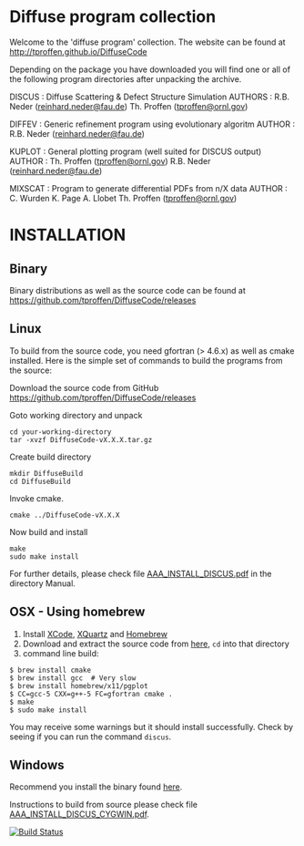 Diffuse program collection
================================================================

Welcome to the 'diffuse program' collection.
The website can be found at http://tproffen.github.io/DiffuseCode

Depending on the package you have downloaded you will find one or all of the
following program directories after unpacking the archive.

DISCUS  : Diffuse Scattering & Defect Structure Simulation
AUTHORS : R.B. Neder  (reinhard.neder@fau.de)
          Th. Proffen (tproffen@ornl.gov)

DIFFEV  : Generic refinement program using evolutionary algoritm
AUTHOR  : R.B. Neder  (reinhard.neder@fau.de)

KUPLOT  : General plotting program (well suited for DISCUS output)
AUTHOR  : Th. Proffen (tproffen@ornl.gov)
          R.B. Neder  (reinhard.neder@fau.de)

MIXSCAT : Program to generate differential PDFs from n/X data
AUTHOR  : C. Wurden K. Page A. Llobet
          Th. Proffen (tproffen@ornl.gov)

INSTALLATION
================================================================

Binary
------

Binary distributions as well as the source code can be found 
at https://github.com/tproffen/DiffuseCode/releases

Linux
-----

To build from the source code, you need gfortran (> 4.6.x) as
well as cmake installed. Here is the simple set of commands 
to build the programs from the source:

Download the source code from GitHub https://github.com/tproffen/DiffuseCode/releases

Goto working directory and unpack

    cd your-working-directory
    tar -xvzf DiffuseCode-vX.X.X.tar.gz

Create build directory

    mkdir DiffuseBuild
    cd DiffuseBuild

Invoke cmake.
  
    cmake ../DiffuseCode-vX.X.X

Now build and install

    make
    sudo make install

For further details, please check file [AAA_INSTALL_DISCUS.pdf](Manual/AAA_INSTALL_DISCUS.pdf) in the directory Manual.

OSX - Using homebrew
---

1. Install [XCode](https://developer.apple.com/xcode/download/), [XQuartz](http://www.xquartz.org/) and [Homebrew](http://brew.sh/)
2. Download and extract the source code from [here](https://github.com/tproffen/DiffuseCode/releases), `cd` into that directory
2. command line build:

```
$ brew install cmake
$ brew install gcc  # Very slow
$ brew install homebrew/x11/pgplot
$ CC=gcc-5 CXX=g++-5 FC=gfortran cmake .
$ make
$ sudo make install
```

You may receive some warnings but it should install successfully. Check by seeing if you can run the command `discus`.

Windows
-------

Recommend you install the binary found [here](https://github.com/tproffen/DiffuseCode/releases).

Instructions to build from source please check file [AAA_INSTALL_DISCUS_CYGWIN.pdf](Manual/AAA_INSTALL_DISCUS_CYGWIN.pdf).


[![Build Status](https://travis-ci.org/tproffen/DiffuseCode.svg?branch=master)](https://travis-ci.org/tproffen/DiffuseCode)
